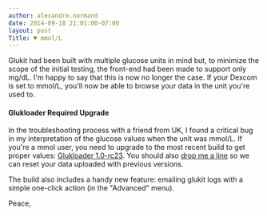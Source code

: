 ```yaml
---
author: alexandre.normand
date: 2014-09-18 21:01:00-07:00
layout: post
Title: ♥ mmol/L
---
```


Glukit had been built with multiple glucose units in mind but, to minimize the scope of the initial testing, the front-end had been made to support only mg/dL. I'm happy to say that this is now no longer the case. If your Dexcom is set to mmol/L, you'll now be able to browse your data in the unit you're used to. 

#### Glukloader Required Upgrade
In the troubleshooting process with a friend from UK, I found a critical bug in my interpretation of the glucose values when the unit was mmol/L. If you're a mmol user, you need to upgrade to the most recent build to get proper values: [Glukloader 1.0-rc23](https://www.dropbox.com/s/5vrtaofgx4curih/glukloader%201.0-rc23.dmg?dl=1). You should also [drop me a line](mailto:alexandre.normand@mygluk.it) so we can reset your data uploaded with previous versions. 

The build also includes a handy new feature: emailing glukit logs with a simple one-click action (in the "Advanced" menu).

Peace,
